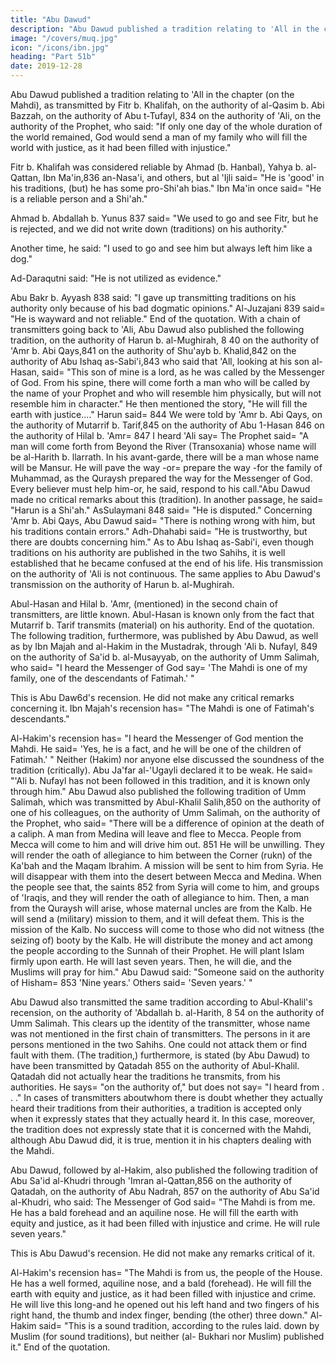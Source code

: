 ```yaml
---
title: "Abu Dawud"
description: "Abu Dawud published a tradition relating to 'All in the chapter (on the Mahdi), as transmitted by Fitr b. Khalifah"
image: "/covers/muq.jpg"
icon: "/icons/ibn.jpg"
heading: "Part 51b"
date: 2019-12-28
---
```

 


Abu Dawud published a tradition relating to 'All in the chapter (on the Mahdi), as transmitted by Fitr b. Khalifah,<!-- 832 --> on the authority of al-Qasim b. Abi Bazzah, <!-- 833 --> on the authority of Abu t-Tufayl, 834 on the authority of 'Ali, on the
authority of the Prophet, who said: "If only one day of the whole duration of the
world remained, God would send a man of my family who will fill the world with
justice, as it had been filled with injustice." <!-- 835 -->

Fitr b. Khalifah was considered reliable by Ahmad (b. Hanbal), Yahya b. al-Qattan, Ibn Ma'in,836 an-Nasa'i, and others, but al 'Ijli said= "He is 'good' in his traditions, (but) he has some pro-Shi'ah bias." Ibn Ma'in once said= "He is a reliable
person and a Shi'ah." 

Ahmad b. Abdallah b. Yunus 837 said= "We used to go and see Fitr, but he is rejected, and we did not write down (traditions) on his authority."

Another time, he said: "I used to go and see him but always left him like a dog."

Ad-Daraqutni said: "He is not utilized as evidence." 

Abu Bakr b. Ayyash 838 said:
"I gave up transmitting traditions on his authority only because of his bad dogmatic
opinions." Al-Juzajani 839 said= "He is wayward and not reliable." End of the
quotation.
With a chain of transmitters going back to 'Ali, Abu Dawud also published
the following tradition, on the authority of Harun b. al-Mughirah, 8 40 on the
authority of 'Amr b. Abi Qays,841 on the authority of Shu'ayb b. Khalid,842 on the
authority of Abu Ishaq as-Sabi'i,843 who said that 'All, looking at his son al-Hasan,
said= "This son of mine is a lord, as he was called by the Messenger of God. From
his spine, there will come forth a man who will be called by the name of your
Prophet and who will resemble him physically, but will not resemble him in
character." He then mentioned the story, "He will fill the earth with justice...."
Harun said= 844 We were told by 'Amr b. Abi Qays, on the authority of
Mutarrif b. Tarif,845 on the authority of Abu 1-Hasan 846 on the authority of Hilal
b. 'Amr= 847 I heard 'Ali say= The Prophet said= "A man will come forth from
Beyond the River (Transoxania) whose name will be al-Harith b. llarrath. In his
avant-garde, there will be a man whose name will be Mansur. He will pave the way
-or= prepare the way -for the family of Muhammad, as the Quraysh prepared the way
for the Messenger of God. Every believer must help him-or, he said, respond to his
call."Abu Dawud made no critical remarks about this (tradition). In another
passage, he said= "Harun is a Shi'ah." AsSulaymani 848 said= "He is disputed."
Concerning 'Amr b. Abi Qays, Abu Dawud said= "There is nothing wrong with him,
but his traditions contain errors." Adh-Dhahabi said= "He is trustworthy, but there
are doubts concerning him." As to Abu Ishaq as-Sabi'i, even though traditions on his
authority are published in the two Sahihs, it is well established that he became
confused at the end of his life. His transmission on the authority of 'Ali is not
continuous. The same applies to Abu Dawud's transmission on the authority of
Harun b. al-Mughirah.

Abul-Hasan and Hilal b. 'Amr, (mentioned) in the second chain of transmitters, are little known. Abul-Hasan is known only from the fact that Mutarrif b. Tarif transmits (material) on his authority. End of the quotation.
The following tradition, furthermore, was published by Abu Dawud, as well
as by Ibn Majah and al-Hakim in the Mustadrak, through 'Ali b. Nufayl, 849 on the
authority of Sa'id b. al-Musayyab, on the authority of Umm Salimah, who said= "I
heard the Messenger of God say= 'The Mahdi is one of my family, one of the
descendants of Fatimah.' " 

This is Abu Daw6d's recension. He did not make any critical remarks concerning it. Ibn Majah's recension has= "The Mahdi is one of Fatimah's descendants." 

Al-Hakim's recension has= "I heard the Messenger of God mention the Mahdi. He said= 'Yes, he is a fact, and he will be one of the children of Fatimah.' " Neither (Hakim) nor anyone else discussed the soundness of the tradition
(critically). Abu Ja'far al-'Ugayli declared it to be weak. He said= "'Ali b. Nufayl has
not been followed in this tradition, and it is known only through him."
Abu Dawud also published the following tradition of Umm Salimah, which
was transmitted by Abul-Khalil Salih,850 on the authority of one of his colleagues,
on the authority of Umm Salimah, on the authority of the Prophet, who said= "There
will be a difference of opinion at the death of a caliph. A man from Medina will
leave and flee to Mecca. People from Mecca will come to him and will drive him
out. 851 He will be unwilling. They will render the oath of allegiance to him between
the Corner (rukn) of the Ka'bah and the Maqam Ibrahim. A mission will be sent to
him from Syria. He will disappear with them into the desert between Mecca and
Medina. When the people see that, the saints 852 from Syria will come to him, and
groups of 'Iraqis, and they will render the oath of allegiance to him. Then, a man
from the Quraysh will arise, whose maternal uncles are from the Kalb. He will send
a (military) mission to them, and it will defeat them. This is the mission of the Kalb.
No success will come to those who did not witness (the seizing of) booty by the
Kalb. He will distribute the money and act among the people according to the
Sunnah of their Prophet. He will plant Islam firmly upon earth. He will last seven
years. Then, he will die, and the Muslims will pray for him." Abu Dawud said:
"Someone said on the authority of Hisham= 853 'Nine years.' Others said= 'Seven
years.' "

Abu Dawud also transmitted the same tradition according to Abul-Khalil's
recension, on the authority of 'Abdallah b. al-Harith, 8 54 on the authority of Umm
Salimah. This clears up the identity of the transmitter, whose name was not
mentioned in the first chain of transmitters. The persons in it are persons mentioned
in the two Sahihs. One could not attack them or find fault with them.
(The tradition,) furthermore, is stated (by Abu Dawud) to have been
transmitted by Qatadah 855 on the authority of Abul-Khalil. Qatadah did not
actually hear the traditions he transmits, from his authorities. He says= "on the
authority of," but does not say= "I heard from . . ." In cases of transmitters aboutwhom there is doubt whether they actually heard their traditions from their authorities, a tradition is accepted only when it expressly states that they actually
heard it. In this case, moreover, the tradition does not expressly state that it is
concerned with the Mahdi, although Abu Dawud did, it is true, mention it in his
chapters dealing with the Mahdi.

Abu Dawud, followed by al-Hakim, also published the following tradition of
Abu Sa'id al-Khudri through 'Imran al-Qattan,856 on the authority of Qatadah, on
the authority of Abu Nadrah, 857 on the authority of Abu Sa'id al-Khudri, who said:
The Messenger of God said= "The Mahdi is from me. He has a bald forehead and an
aquiline nose. He will fill the earth with equity and justice, as it had been filled with
injustice and crime. He will rule seven years."

This is Abu Dawud's recension. He did not make any remarks critical of it.

Al-Hakim's recension has= "The Mahdi is from us, the people of the House. He has a
well formed, aquiline nose, and a bald (forehead). He will fill the earth with equity
and justice, as it had been filled with injustice and crime. He will live this long-and
he opened out his left hand and two fingers of his right hand, the thumb and index
finger, bending (the other) three down." Al-Hakim said= "This is a sound tradition,
according to the rules laid. down by Muslim (for sound traditions), but neither (al-
Bukhari nor Muslim) published it." End of the quotation.

